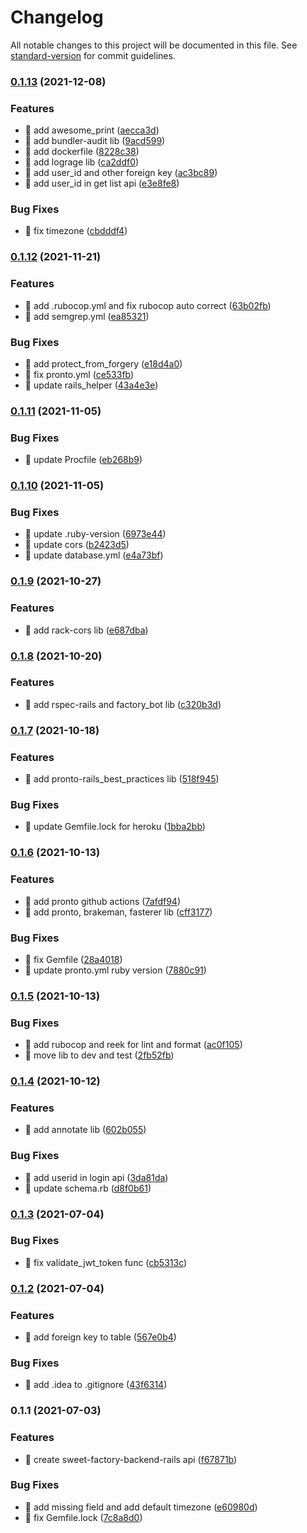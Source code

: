 # Changelog

All notable changes to this project will be documented in this file. See [standard-version](https://github.com/conventional-changelog/standard-version) for commit guidelines.

### [0.1.13](https://github.com/yeukfei02/sweet-factory-backend-rails/compare/v0.1.12...v0.1.13) (2021-12-08)


### Features

* 🎸 add awesome_print ([aecca3d](https://github.com/yeukfei02/sweet-factory-backend-rails/commit/aecca3d8a52878e84c4f7ec246ddb5a6c7204cd1))
* 🎸 add bundler-audit lib ([9acd599](https://github.com/yeukfei02/sweet-factory-backend-rails/commit/9acd5997631072885ea2ea3535b73ce251613053))
* 🎸 add dockerfile ([8228c38](https://github.com/yeukfei02/sweet-factory-backend-rails/commit/8228c3805ca95b63983405ba56f55702752e4064))
* 🎸 add lograge lib ([ca2ddf0](https://github.com/yeukfei02/sweet-factory-backend-rails/commit/ca2ddf02a1aa4e3f53af029c8ce9f3374ed148a0))
* 🎸 add user_id and other foreign key ([ac3bc89](https://github.com/yeukfei02/sweet-factory-backend-rails/commit/ac3bc89f4de78ef80d9eeae9b55b7a81bef1d0a9))
* 🎸 add user_id in get list api ([e3e8fe8](https://github.com/yeukfei02/sweet-factory-backend-rails/commit/e3e8fe899d367bb01454bd03485c7711c9808fb3))


### Bug Fixes

* 🐛 fix timezone ([cbdddf4](https://github.com/yeukfei02/sweet-factory-backend-rails/commit/cbdddf4ebaad1f65a59922ce856d10099c73e247))

### [0.1.12](https://github.com/yeukfei02/sweet-factory-backend-rails/compare/v0.1.11...v0.1.12) (2021-11-21)


### Features

* 🎸 add .rubocop.yml and fix rubocop auto correct ([63b02fb](https://github.com/yeukfei02/sweet-factory-backend-rails/commit/63b02fbd3730fb749063d7fcc86c04291c28db4e))
* 🎸 add semgrep.yml ([ea85321](https://github.com/yeukfei02/sweet-factory-backend-rails/commit/ea853215ab0e6217d31fcfe3c8b2748d0827d0b9))


### Bug Fixes

* 🐛 add protect_from_forgery ([e18d4a0](https://github.com/yeukfei02/sweet-factory-backend-rails/commit/e18d4a0ddf1e5747ea0d604776ff0cd1ac1b3967))
* 🐛 fix pronto.yml ([ce533fb](https://github.com/yeukfei02/sweet-factory-backend-rails/commit/ce533fb2d47e6a28d2e365927b8359cb80cc51ed))
* 🐛 update rails_helper ([43a4e3e](https://github.com/yeukfei02/sweet-factory-backend-rails/commit/43a4e3e01df12ff15a8254125968e54855b686e4))

### [0.1.11](https://github.com/yeukfei02/sweet-factory-backend-rails/compare/v0.1.10...v0.1.11) (2021-11-05)


### Bug Fixes

* 🐛 update Procfile ([eb268b9](https://github.com/yeukfei02/sweet-factory-backend-rails/commit/eb268b9596ccdb89ca2b790cc0e97398db313c07))

### [0.1.10](https://github.com/yeukfei02/sweet-factory-backend-rails/compare/v0.1.9...v0.1.10) (2021-11-05)


### Bug Fixes

* 🐛 update .ruby-version ([6973e44](https://github.com/yeukfei02/sweet-factory-backend-rails/commit/6973e4406430aead9b6d31a4286e541f7c7ec4f9))
* 🐛 update cors ([b2423d5](https://github.com/yeukfei02/sweet-factory-backend-rails/commit/b2423d5864ec8c561a08090e5a2d28c01c0c70f2))
* 🐛 update database.yml ([e4a73bf](https://github.com/yeukfei02/sweet-factory-backend-rails/commit/e4a73bf2e7d881ee309cc6462266a616a00347d3))

### [0.1.9](https://github.com/yeukfei02/sweet-factory-backend-rails/compare/v0.1.8...v0.1.9) (2021-10-27)


### Features

* 🎸 add rack-cors lib ([e687dba](https://github.com/yeukfei02/sweet-factory-backend-rails/commit/e687dba5ae7d51a0526532c4c8e26b0fe73dfd8f))

### [0.1.8](https://github.com/yeukfei02/sweet-factory-backend-rails/compare/v0.1.7...v0.1.8) (2021-10-20)


### Features

* 🎸 add rspec-rails and factory_bot lib ([c320b3d](https://github.com/yeukfei02/sweet-factory-backend-rails/commit/c320b3d56e39a5df2e8165ade17497d9ab695e5f))

### [0.1.7](https://github.com/yeukfei02/sweet-factory-backend-rails/compare/v0.1.6...v0.1.7) (2021-10-18)


### Features

* 🎸 add pronto-rails_best_practices lib ([518f945](https://github.com/yeukfei02/sweet-factory-backend-rails/commit/518f945d9a174d96816a76db3dddca2318842c12))


### Bug Fixes

* 🐛 update Gemfile.lock for heroku ([1bba2bb](https://github.com/yeukfei02/sweet-factory-backend-rails/commit/1bba2bb607fdc684a52c5cf53b8e4fb8d169575d))

### [0.1.6](https://github.com/yeukfei02/sweet-factory-backend-rails/compare/v0.1.5...v0.1.6) (2021-10-13)


### Features

* 🎸 add pronto github actions ([7afdf94](https://github.com/yeukfei02/sweet-factory-backend-rails/commit/7afdf94c70cb2bfc98c851c129bafa1049c27c39))
* 🎸 add pronto, brakeman, fasterer lib ([cff3177](https://github.com/yeukfei02/sweet-factory-backend-rails/commit/cff31778a9787f74ceb77e8f95c7ec68ae602022))


### Bug Fixes

* 🐛 fix Gemfile ([28a4018](https://github.com/yeukfei02/sweet-factory-backend-rails/commit/28a40181234b5e94f8dc281ee8599faa63052be4))
* 🐛 update pronto.yml ruby version ([7880c91](https://github.com/yeukfei02/sweet-factory-backend-rails/commit/7880c919929a678443c1c0f12e76ae41eefe28c1))

### [0.1.5](https://github.com/yeukfei02/sweet-factory-backend-rails/compare/v0.1.4...v0.1.5) (2021-10-13)


### Bug Fixes

* 🐛 add rubocop and reek for lint and format ([ac0f105](https://github.com/yeukfei02/sweet-factory-backend-rails/commit/ac0f10529cfdd6ce787f5cbd78012bb88d523497))
* 🐛 move lib to dev and test ([2fb52fb](https://github.com/yeukfei02/sweet-factory-backend-rails/commit/2fb52fb5c3a8f56492ccffc86a58dca9fc3dfacb))

### [0.1.4](https://github.com/yeukfei02/sweet-factory-backend-rails/compare/v0.1.3...v0.1.4) (2021-10-12)


### Features

* 🎸 add annotate lib ([602b055](https://github.com/yeukfei02/sweet-factory-backend-rails/commit/602b0559941fd1cc218103f4106bf849080faf83))


### Bug Fixes

* 🐛 add userid in login api ([3da81da](https://github.com/yeukfei02/sweet-factory-backend-rails/commit/3da81da50eb9281dcde877fd333d673e0cb32d49))
* 🐛 update schema.rb ([d8f0b61](https://github.com/yeukfei02/sweet-factory-backend-rails/commit/d8f0b61323c3c51cbf19d7740f1b60a4eb3d8885))

### [0.1.3](https://github.com/yeukfei02/sweet-factory-backend-rails/compare/v0.1.2...v0.1.3) (2021-07-04)


### Bug Fixes

* 🐛 fix validate_jwt_token func ([cb5313c](https://github.com/yeukfei02/sweet-factory-backend-rails/commit/cb5313cd966e26b84706558504e03addf471850d))

### [0.1.2](https://github.com/yeukfei02/sweet-factory-backend-rails/compare/v0.1.1...v0.1.2) (2021-07-04)


### Features

* 🎸 add foreign key to table ([567e0b4](https://github.com/yeukfei02/sweet-factory-backend-rails/commit/567e0b4cb76d23cb856bc1d2a977ee973506d44b))


### Bug Fixes

* 🐛 add .idea to .gitignore ([43f6314](https://github.com/yeukfei02/sweet-factory-backend-rails/commit/43f63148199ae42d6663779d54ac795b7bef3c18))

### 0.1.1 (2021-07-03)


### Features

* 🎸 create sweet-factory-backend-rails api ([f67871b](https://github.com/yeukfei02/sweet-factory-backend-rails/commit/f67871bd9434d5f6947d3893fb2589b962394bd9))


### Bug Fixes

* 🐛 add missing field and add default timezone ([e60980d](https://github.com/yeukfei02/sweet-factory-backend-rails/commit/e60980d3ec2b72efc723f681a632dc41e99c8469))
* 🐛 fix Gemfile.lock ([7c8a8d0](https://github.com/yeukfei02/sweet-factory-backend-rails/commit/7c8a8d0cd8d0862ff7abb7dbec4082ce1fb9fc65))
